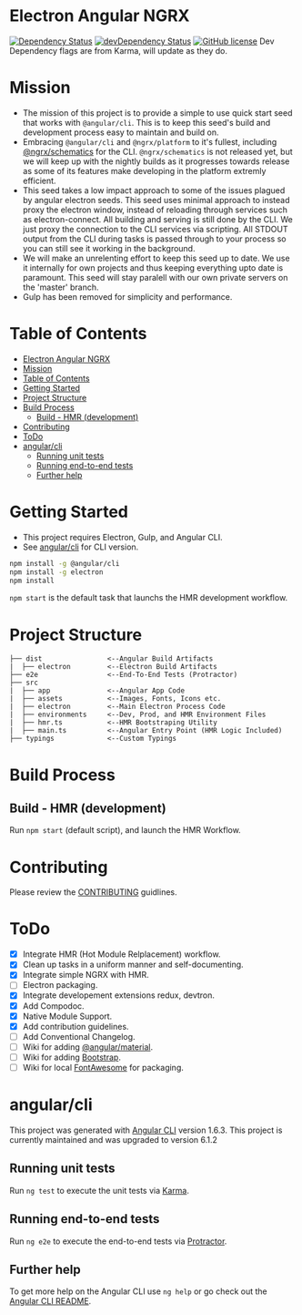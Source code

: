 # Electron Angular NGRX
[![Dependency Status](https://david-dm.org/kaffiend/electron-angular-ngrx.svg)](https://david-dm.org/kaffiend/electron-angular-ngrx)
[![devDependency Status](https://david-dm.org/kaffiend/electron-angular-ngrx/dev-status.svg)](https://david-dm.org/kaffiend/electron-angular-ngrx#info=devDependencies)
[![GitHub license](https://img.shields.io/github/license/Kaffiend/electron-angular-ngrx.svg)](https://github.com/Kaffiend/electron-angular-ngrx/blob/master/LICENSE)
Dev Dependency flags are from Karma, will update as they do.
# Mission
- The mission of this project is to provide a simple to use quick start seed that works with `@angular/cli`. This is to keep this seed's build and development process easy to maintain and build on.
- Embracing `@angular/cli` and `@ngrx/platform` to it's fullest, including [@ngrx/schematics](https://github.com/ngrx/platform/issues/674) for the CLI. `@ngrx/schematics` is not released yet, but we will keep up with the nightly builds as it progresses towards release as some of its features make developing in the platform extremly efficient.
-  This seed takes a low impact approach to some of the issues plagued by angular electron seeds. This seed uses minimal approach to instead proxy the electron window, instead of reloading through services such as electron-connect.
All building and serving is still done by the CLI. We just proxy the connection to the CLI services via scripting. All STDOUT output from the CLI during tasks is passed through to your process so you can still see it working in the background.
- We will make an unrelenting effort to keep this seed up to date. We use it internally for own projects and thus keeping everything upto date is paramount. This seed will stay paralell with our own private servers on the 'master' branch.
- Gulp has been removed for simplicity and performance.

# Table of Contents
- [Electron Angular NGRX](#electron-angular-ngrx)
- [Mission](#mission)
- [Table of Contents](#table-of-contents)
- [Getting Started](#getting-started)
- [Project Structure](#project-structure)
- [Build Process](#build-process)
  - [Build - HMR (development)](#build---hmr-development)
- [Contributing](#contributing)
- [ToDo](#todo)
- [angular/cli](#angularcli)
  - [Running unit tests](#running-unit-tests)
  - [Running end-to-end tests](#running-end-to-end-tests)
  - [Further help](#further-help)

# Getting Started
  - This project requires Electron, Gulp, and Angular CLI.
  - See [angular/cli](#angularcli) for CLI version. 

```bash
npm install -g @angular/cli
npm install -g electron
npm install
```
`npm start` is the default task that launchs the HMR development workflow.

# Project Structure
```
├── dist                <--Angular Build Artifacts
|  ├── electron         <--Electron Build Artifacts
├── e2e                 <--End-To-End Tests (Protractor)
├── src
|  ├── app              <--Angular App Code
|  ├── assets           <--Images, Fonts, Icons etc.
|  ├── electron         <--Main Electron Process Code
|  ├── environments     <--Dev, Prod, and HMR Environment Files
|  ├── hmr.ts           <--HMR Bootstraping Utility
|  ├── main.ts          <--Angular Entry Point (HMR Logic Included)
├── typings             <--Custom Typings
```

# Build Process


## Build - HMR (development)
Run `npm start` (default script), and launch the HMR Workflow.


# Contributing
Please review the [CONTRIBUTING](https://github.com/Kaffiend/electron-angular-ngrx/blob/master/CONTRIBUTING.md) guidlines.

# ToDo
- [x] Integrate HMR (Hot Module Relplacement) workflow.
- [x] Clean up tasks in a uniform manner and self-documenting.
- [x] Integrate simple NGRX with HMR.
- [ ] Electron packaging.
- [x] Integrate developement extensions redux, devtron.
- [x] Add Compodoc.
- [x] Native Module Support.
- [x] Add contribution guidelines.
- [ ] Add Conventional Changelog.
- [ ] Wiki for adding [@angular/material](https://github.com/angular/material).
- [ ] Wiki for adding [Bootstrap](https://github.com/twbs/bootstrap).
- [ ] Wiki for local [FontAwesome](https://github.com/FortAwesome/Font-Awesome) for packaging.

# angular/cli 
This project was generated with [Angular CLI](https://github.com/angular/angular-cli) version 1.6.3.
This project is currently maintained and was upgraded to version 6.1.2


## Running unit tests

Run `ng test` to execute the unit tests via [Karma](https://karma-runner.github.io).

## Running end-to-end tests

Run `ng e2e` to execute the end-to-end tests via [Protractor](http://www.protractortest.org/).

## Further help

To get more help on the Angular CLI use `ng help` or go check out the [Angular CLI README](https://github.com/angular/angular-cli/blob/master/README.md).
